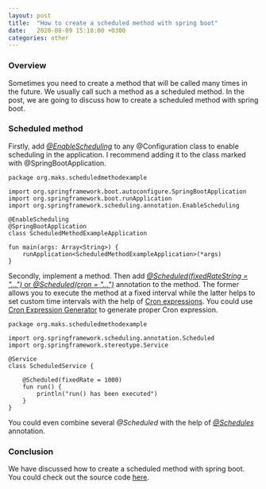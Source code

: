 ```yaml
---
layout: post
title:  "How to create a scheduled method with spring boot"
date:   2020-08-09 15:18:00 +0300
categories: other
---
```


### Overview

Sometimes you need to create a method that will be called many times in the future. 
We usually call such a method as a scheduled method.
In the post, we are going to discuss how to create a scheduled method with spring boot.

### Scheduled method

Firstly, add [*@EnableScheduling*](https://docs.spring.io/spring-framework/docs/current/javadoc-api/org/springframework/scheduling/annotation/EnableScheduling.html) to any @Configuration class to enable scheduling in the application. 
I recommend adding it to the class marked with @SpringBootApplication.

```
package org.maks.scheduledmethodexample

import org.springframework.boot.autoconfigure.SpringBootApplication
import org.springframework.boot.runApplication
import org.springframework.scheduling.annotation.EnableScheduling

@EnableScheduling
@SpringBootApplication
class ScheduledMethodExampleApplication

fun main(args: Array<String>) {
	runApplication<ScheduledMethodExampleApplication>(*args)
}
```

Secondly, implement a method. 
Then add [*@Scheduled(fixedRateString = "...")* or *@Scheduled(cron = "...")*](https://docs.spring.io/spring-framework/docs/current/javadoc-api/org/springframework/scheduling/annotation/Scheduled.html) annotation to the method. 
The former allows you to execute the method at a fixed interval while the latter helps to set custom time intervals with the help of [Cron expressions](http://www.quartz-scheduler.org/documentation/quartz-2.3.0/tutorials/crontrigger.html).
You could use [Cron Expression Generator](https://www.freeformatter.com/cron-expression-generator-quartz.html) to generate proper Cron expression. 

```
package org.maks.scheduledmethodexample

import org.springframework.scheduling.annotation.Scheduled
import org.springframework.stereotype.Service

@Service
class ScheduledService {

    @Scheduled(fixedRate = 1000)
    fun run() {
        println("run() has been executed")
    }
}
```

You could even combine several *@Scheduled* with the help of [*@Schedules*](https://docs.spring.io/spring-framework/docs/current/javadoc-api/org/springframework/scheduling/annotation/Schedules.html) annotation.

### Conclusion

We have discussed how to create a scheduled method with spring boot.
You could check out the source code [here](https://github.com/vmaks/scheduled-method-example).
